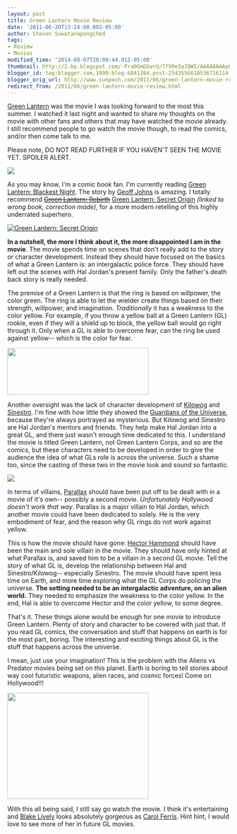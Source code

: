 ```yaml
---
layout: post
title: Green Lantern Movie Review
date: '2011-06-20T13:24:00.002-05:00'
author: Steven Suwatanapongched
tags:
- Review
- Movies
modified_time: '2014-08-07T20:09:44.912-05:00'
thumbnail: http://2.bp.blogspot.com/-PraOGmGUarU/Tf99e3a7QWI/AAAAAAAApOU/dxpnXotOs6o/s600/Green+Lantern+Poster.jpeg
blogger_id: tag:blogger.com,1999:blog-6841384.post-2543556610536716114
blogger_orig_url: http://www.sunpech.com/2011/06/green-lantern-movie-review.html
redirect_from: /2011/06/green-lantern-movie-review.html
---
```


<a href="http://www.imdb.com/title/tt1133985/">Green Lantern</a> was the movie I was looking forward to the most this summer. I watched it last night and wanted to share my thoughts on the movie with other fans and others that may have watched the movie already. I still recommend people to go watch the movie though, to read the comics, and/or then come talk to me.

Please note, DO NOT READ FURTHER IF YOU HAVEN'T SEEN THE MOVIE YET. SPOILER ALERT.

<img border="0" src="http://2.bp.blogspot.com/-PraOGmGUarU/Tf99e3a7QWI/AAAAAAAApOU/dxpnXotOs6o/s1600/Green+Lantern+Poster.jpeg" />

As you may know, I'm a comic book fan. I'm currently reading <a href="http://en.wikipedia.org/wiki/Blackest_Night">Green Lantern: Blackest Night</a>. The story by <a href="http://en.wikipedia.org/wiki/Geoff_Johns">Geoff Johns</a> is amazing. I totally recommend <a href="http://www.amazon.com/Green-Lantern-Rebirth-Geoff-Johns/dp/1401227554?ie=UTF8&amp;tag=sunpech-20&amp;link_code=btl&amp;camp=213689&amp;creative=392969" target="_blank"><strike>Green Lantern: Rebirth</strike></a> <a href="http://www.amazon.com/Green-Lantern-Secret-Geoff-Johns/dp/1401230865?ie=UTF8&amp;tag=sunpech-20&amp;link_code=btl&amp;camp=213689&amp;creative=392969" target="_blank">Green Lantern: Secret Origin</a> <i>(linked to wrong book, correction made)</i>, for a more modern retelling of this highly underrated superhero.

<a href="http://www.amazon.com/Green-Lantern-Secret-Geoff-Johns/dp/1401230865?ie=UTF8&amp;tag=sunpech-20&amp;link_code=bil&amp;camp=213689&amp;creative=392969" imageanchor="1" target="_blank"><img alt="Green Lantern: Secret Origin" src="http://ws.amazon.com/widgets/q?MarketPlace=US&amp;ServiceVersion=20070822&amp;ID=AsinImage&amp;WS=1&amp;Format=_SL160_&amp;ASIN=1401230865&amp;tag=sunpech-20" /></a>

<b>In a nutshell, the more I think about it, the more disappointed I am in the movie</b>. The movie spends time on scenes that don't really add to the story or character development. Instead they should have focused on the basics of what a Green Lantern is: an intergalactic police force. They should have left out the scenes with Hal Jordan's present family. Only the father's death back story is really needed.

The premise of a Green Lantern is that the ring is based on willpower, the color green. The ring is able to let the wielder create things based on their strength, willpower, and imagination. <i>Traditionally</i> it has a weakness to the color yellow. For example, if you throw a yellow ball at a Green Lantern (GL) rookie, even if they will a shield up to block, the yellow ball would go right through it. Only when a GL is able to overcome fear, can the ring be used against yellow-- which is the color for fear.

<img border="0" height="106" src="http://2.bp.blogspot.com/-xNwz8FS5BbI/Tf-LIui_NSI/AAAAAAAApOY/qSFFBoHL4as/s320/green-lantern-movie-posters-sinestro-kilowog-slice.jpeg" width="320" />

Another oversight was the lack of character development of <a href="http://en.wikipedia.org/wiki/Kilowog">Kilowog</a> and <a href="http://en.wikipedia.org/wiki/Sinestro">Sinestro</a>. I'm fine with how little they showed the <a href="http://en.wikipedia.org/wiki/Guardians_of_the_Universe">Guardians of the Universe</a>, because they're always portrayed as mysterious. But Kilowog and Sinestro are Hal Jordan's mentors and friends. They help make Hal Jordan into a great GL, and there just wasn't enough time dedicated to this. I understand the movie is titled Green Lantern, not Green Lantern Corps, and so are the comics, but these characters need to be developed in order to give the audience the idea of what GLs role is across the universe. Such a shame too, since the casting of these two in the movie look and sound so fantastic.

<img border="0" src="http://3.bp.blogspot.com/-L1h4PvE1e3g/Tf-Ljl5qaoI/AAAAAAAApOc/a6Z27O8rkZs/s1600/Parallax.jpeg" />

In terms of villains, <a href="http://en.wikipedia.org/wiki/Parallax_(comics)">Parallax</a> should have been put off to be dealt with in a movie of it's own-- possibly a second movie. <i>Unfortunately Hollywood doesn't work that way</i>. Parallax is a major villain to Hal Jordan, which another movie could have been dedicated to solely. He is the very embodiment of fear, and the reason why GL rings do not work against yellow.

This is how the movie should have gone: <a href="http://en.wikipedia.org/wiki/Hector_Hammond">Hector Hammond</a> should have been the main and sole villain in the movie. They should have only hinted at what Parallax is, and saved him to be a villain in a second GL movie. Tell the story of what GL is, develop the relationship between Hal and Sinestro/Kilowog-- especially Sinestro. The movie should have spent less time on Earth, and more time exploring what the GL Corps do policing the universe. <b>The setting needed to be an intergalactic adventure, on an alien world.</b> They needed to emphasize the weakness to the color yellow. In the end, Hal is able to overcome Hector and the color yellow, to some degree.

That's it. These things alone would be enough for one movie to introduce Green Lantern. Plenty of story and character to be covered with just that. If you read GL comics, the conversation and stuff that happens on earth is for the most part, boring. The interesting and exciting things about GL is the stuff that happens across the universe. 

I mean, just use your imagination! This is the problem with the Aliens vs Predator movies being set on this planet. Earth is boring to tell stories about way cool futuristic weapons, alien races, and cosmic forces! Come on Hollywood!!!

<img border="0" height="240" src="http://3.bp.blogspot.com/--mfnxQGvbC4/Tf-NnVNO1OI/AAAAAAAApOk/Q8BWi-fvT8I/s320/125033_comic-con-2010-blake-lively-on-green-lantern-it-was-a-wonderful-experience.jpeg" width="320" />

With this all being said, I still say go watch the movie. I think it's entertaining and <a href="http://www.imdb.com/name/nm0515116/">Blake Lively</a> looks absolutely gorgeous as <a href="http://greenlantern.wikia.com/wiki/Carol_Ferris">Carol Ferris</a>. Hint hint, I would love to see more of her in future GL movies.